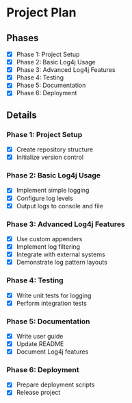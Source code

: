 # Project Plan

## Phases

- [x] Phase 1: Project Setup
- [x] Phase 2: Basic Log4j Usage
- [x] Phase 3: Advanced Log4j Features
- [x] Phase 4: Testing
- [x] Phase 5: Documentation
- [x] Phase 6: Deployment

## Details

### Phase 1: Project Setup
- [x] Create repository structure
- [x] Initialize version control

### Phase 2: Basic Log4j Usage
- [x] Implement simple logging
- [x] Configure log levels
- [x] Output logs to console and file

### Phase 3: Advanced Log4j Features
- [x] Use custom appenders
- [x] Implement log filtering
- [x] Integrate with external systems
- [x] Demonstrate log pattern layouts

### Phase 4: Testing
- [x] Write unit tests for logging
- [x] Perform integration tests

### Phase 5: Documentation
- [x] Write user guide
- [x] Update README
- [x] Document Log4j features

### Phase 6: Deployment
- [x] Prepare deployment scripts
- [x] Release project
